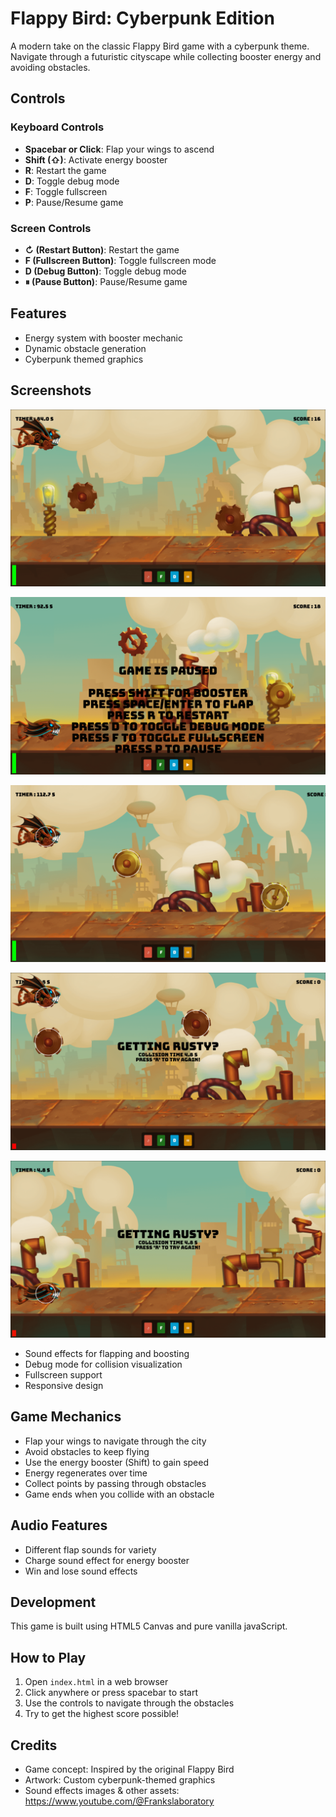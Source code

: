 # Flappy Bird: Cyberpunk Edition

A modern take on the classic Flappy Bird game with a cyberpunk theme. Navigate through a futuristic cityscape while collecting booster energy and avoiding obstacles.

## Controls

### Keyboard Controls
- **Spacebar or Click**: Flap your wings to ascend
- **Shift (⇧)**: Activate energy booster
- **R**: Restart the game
- **D**: Toggle debug mode
- **F**: Toggle fullscreen
- **P**: Pause/Resume game

### Screen Controls
- **↻ (Restart Button)**: Restart the game
- **F (Fullscreen Button)**: Toggle fullscreen mode
- **D (Debug Button)**: Toggle debug mode
- **⏸ (Pause Button)**: Pause/Resume game

## Features

- Energy system with booster mechanic
- Dynamic obstacle generation
- Cyberpunk themed graphics

## Screenshots

![Game Play](https://raw.githubusercontent.com/androvonx95/Flappy-bird-cyberpunk/master/game_screenshots/Screenshot%20From%202025-07-14%2022-25-26.png?raw=true)

![Game Interface](https://raw.githubusercontent.com/androvonx95/Flappy-bird-cyberpunk/master/game_screenshots/Screenshot%20From%202025-07-14%2022-25-34.png?raw=true)

![Game Action](https://raw.githubusercontent.com/androvonx95/Flappy-bird-cyberpunk/master/game_screenshots/Screenshot%20From%202025-07-14%2022-26-00.png?raw=true)

![Game Obstacles](https://raw.githubusercontent.com/androvonx95/Flappy-bird-cyberpunk/master/game_screenshots/Screenshot%20From%202025-07-14%2022-26-17.png?raw=true)

![Game Controls](https://raw.githubusercontent.com/androvonx95/Flappy-bird-cyberpunk/master/game_screenshots/Screenshot%20From%202025-07-14%2022-26-19.png?raw=true)


- Sound effects for flapping and boosting
- Debug mode for collision visualization
- Fullscreen support
- Responsive design

## Game Mechanics

- Flap your wings to navigate through the city
- Avoid obstacles to keep flying
- Use the energy booster (Shift) to gain speed
- Energy regenerates over time
- Collect points by passing through obstacles
- Game ends when you collide with an obstacle

## Audio Features

- Different flap sounds for variety
- Charge sound effect for energy booster
- Win and lose sound effects

## Development

This game is built using HTML5 Canvas and pure vanilla javaScript.

## How to Play

1. Open `index.html` in a web browser
2. Click anywhere or press spacebar to start
3. Use the controls to navigate through the obstacles
4. Try to get the highest score possible!

## Credits

- Game concept: Inspired by the original Flappy Bird
- Artwork: Custom cyberpunk-themed graphics
- Sound effects images & other assets: https://www.youtube.com/@Frankslaboratory
